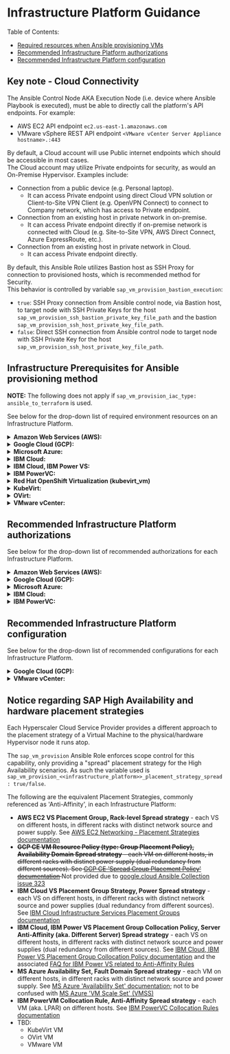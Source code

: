 # Infrastructure Platform Guidance

Table of Contents:
- [Required resources when Ansible provisioning VMs](#required-resources-when-ansible-provisioning-vms)
- [Recommended Infrastructure Platform authorizations](#recommended-infrastructure-platform-authorizations)
- [Recommended Infrastructure Platform configuration](#recommended-infrastructure-platform-configuration)

## Key note - Cloud Connectivity

The Ansible Control Node AKA Execution Node (i.e. device where Ansible Playbook is executed), must be able to directly call the platform's API endpoints. For example:
- AWS EC2 API endpoint `ec2.us-east-1.amazonaws.com`
- VMware vSphere REST API endpoint `<VMware vCenter Server Appliance hostname>.:443`

By default, a Cloud account will use Public internet endpoints which should be accessible in most cases.  
The Cloud account may utilize Private endpoints for security, as would an On-Premise Hypervisor. Examples include:
- Connection from a public device (e.g. Personal laptop).
  - It can access Private endpoint using direct Cloud VPN solution or Client-to-Site VPN Client (e.g. OpenVPN Connect) to connect to Company network, which has access to Private endpoint.
- Connection from an existing host in private network in on-premise.
  - It can access Private endpoint directly if on-premise network is connected with Cloud (e.g. Site-to-Site VPN, AWS Direct Connect, Azure ExpressRoute, etc.).
- Connection from an existing host in private network in Cloud.
  - It can access Private endpoint directly.

By default, this Ansible Role utilizes Bastion host as SSH Proxy for connection to provisioned hosts, which is recommended method for Security.  
This behavior is controlled by variable `sap_vm_provision_bastion_execution`:
- `true`: SSH Proxy connection from Ansible control node, via Bastion host, to target node with SSH Private Keys for the host `sap_vm_provision_ssh_bastion_private_key_file_path` and the bastion `sap_vm_provision_ssh_host_private_key_file_path`.
- `false`: Direct SSH connection from Ansible control node to target node with SSH Private Key for the host `sap_vm_provision_ssh_host_private_key_file_path`.


## Infrastructure Prerequisites for Ansible provisioning method
**NOTE:** The following does not apply if `sap_vm_provision_iac_type: ansible_to_terraform` is used.

See below for the drop-down list of required environment resources on an Infrastructure Platform.

<details>
<summary><b>Amazon Web Services (AWS):</b></summary>

- VPC
    - VPC Access Control List (ACL)
    - VPC Subnets
    - VPC Security Groups
- Route53 (Private DNS)
- Internet Gateway (SNAT)
- EFS (NFS)
- Bastion host (AWS EC2 VS) - This becomes optional, if `sap_vm_provision_bastion_execution` is set to `false`.
- Key Pair for hosts

</details>

<details>
<summary><b>Google Cloud (GCP):</b></summary>

- VPC Network
    - VPC Subnetwork
- Compute Firewall
- Compute Router
    - Cloud NAT (SNAT)
- DNS Managed Zone (Private DNS)
- Filestore (NFS) or NFS server
- Bastion host (GCP CE VM) - This becomes optional, if `sap_vm_provision_bastion_execution` is set to `false`.

</details>

<details>
<summary><b>Microsoft Azure:</b></summary>

- Resource Group
- VNet
    - VNet Subnet
    - VNet Network Security Group (NSG)
- Private DNS Zone
- NAT Gateway (SNAT)
- Storage Account
    - Azure Files (aka. File Storage Share, NFS)
    - Private Endpoint Connection
- Bastion host (MS Azure VM) - This becomes optional, if `sap_vm_provision_bastion_execution` is set to `false`.
- Key Pair for hosts

</details>

<details>
<summary><b>IBM Cloud:</b></summary>

- Resource Group
- VPC
    - VPC Access Control List (ACL)
    - VPC Subnets
    - VPC Security Groups
- Private DNS
- Public Gateway (SNAT)
- File Share (NFS)
- Bastion host (IBM Cloud VS) - This becomes optional, if `sap_vm_provision_bastion_execution` is set to `false`.
- Key Pair for hosts

</details>

<details>
<summary><b>IBM Cloud, IBM Power VS:</b></summary>

- Resource Group
- IBM Power Workspace
    - VLAN Subnet
    - Cloud Connection (from secure enclave to IBM Cloud)
- Private DNS Zone
- Public Gateway (SNAT)
- Bastion host (IBM Cloud VS or IBM Power VS) - This becomes optional, if `sap_vm_provision_bastion_execution` is set to `false`.
- Key Pair for hosts (in IBM Power Workspace)

</details>

<details>
<summary><b>IBM PowerVC:</b></summary>

- Host Group Shared Processor Pool
- Storage Template
- Network Configuration (for SEA or SR-IOV)
- VM OS Image
- Key Pair for hosts

</details>

<details>
<summary><b>Red Hat OpenShift Virtualization (kubevirt_vm)</b></summary>

- IMPORTANT: The playbook has to run with the environment variable `ANSIBLE_JINJA2_NATIVE=true` otherwise you will see an `unmarshalling` error when the VM is created. On Ansible Automation Platform Controller (AAPC) you have to set this in Settings --> Job Settings --> Extra Environment Variables, e.g.
```
{
  "ANSIBLE_JINJA2_NATIVE": "true",
  "HOME": "/var/lib/awx"
}
```

- Kubeconfig file, kubeadmin user and password for the cluster you want to deploy. Default behavior is to extract CA certificate and API endpoint from kubeconfig (`sap_vm_provision_kubevirt_vm_extract_kubeconfig: true`). Kubeconfig location will be read from `sap_vm_provision_kubevirt_vm_kubeconfig` and if that variable is not defined from environment variable `K8S_AUTH_KUBECONFIG` or `KUBECONFIG`.

- SSH Key Pair for VMs

- Optional: Ansible Control Node host with access to OpenShift cluster. 

- Native Kubernetes with KubeVirt has not been tested.

</details>

<details>
<summary><b>KubeVirt:</b></summary>

- `TODO`

</details>

<details>
<summary><b>OVirt:</b></summary>

- `TODO`

</details>

<details>
<summary><b>VMware vCenter:</b></summary>

- Datacenter (SDDC)
    - Cluster
        - Hosts
- NSX
- Datastore
- Content Library
    - VM Template
</details>


## Recommended Infrastructure Platform authorizations
See below for the drop-down list of recommended authorizations for each Infrastructure Platform.

<details>
<summary><b>Amazon Web Services (AWS):</b></summary>

The AWS User and associated key/secret will need to be assigned, by the Cloud Account Administrator. A recommended minimum of AWS IAM user authorization is achieved with the following AWS CLI commands:
```shell
# Login
aws configure

# Create AWS IAM Policy Group
aws iam create-group --group-name 'ag-sap-automation'
aws iam attach-group-policy --group-name 'ag-sap-automation' --policy-arn arn:aws:iam::aws:policy/AmazonVPCFullAccess
aws iam attach-group-policy --group-name 'ag-sap-automation' --policy-arn arn:aws:iam::aws:policy/AmazonEC2FullAccess
aws iam attach-group-policy --group-name 'ag-sap-automation' --policy-arn arn:aws:iam::aws:policy/AmazonRoute53FullAccess
```

It is recommended to create new AWS IAM Policy with detailed actions to improve security.
```json
{
    "Version": "2012-10-17",
    "Statement": [
        {
            "Sid": "VisualEditor0",
            "Effect": "Allow",
            "Action": [
                "ec2:DescribeImages",
                "ec2:DescribeInstances",
                "ec2:DescribeTags",
                "ec2:DescribeInstanceAttribute",
                "ec2:DescribeSubnets",
                "ec2:DescribeSecurityGroups",
                "ec2:RunInstances",
                "ec2:CreateTags",
                "ec2:DescribeInstanceStatus",
                "ec2:ModifyInstanceAttribute",
                "ec2:DescribeRouteTables",
                "route53:ListHostedZones",
                "route53:ListResourceRecordSets",
                "route53:ChangeResourceRecordSets",
                "route53:GetChange",
                "ec2:DescribeVolumes",
                "ec2:CreateVolume",
                "ec2:DeleteVolume",
                "ec2:AttachVolume",
                "ec2:DetachVolume",
                "ec2:TerminateInstances",
                "ec2:CreateRoute",
                "iam:GetRole",
                "iam:CreateRole",
                "iam:ListInstanceProfilesForRole",
                "iam:CreateInstanceProfile",
                "iam:AddRoleToInstanceProfile",
                "iam:ListAttachedRolePolicies",
                "iam:ListRoleTags",
                "iam:PutRolePolicy",
                "iam:GetInstanceProfile",
                "iam:PassRole",
                "ec2:AssociateIamInstanceProfile",
                "ec2:ReplaceRoute"
            ],
            "Resource": "*"
        }
    ]
}
```
</details>

<details>
<summary><b>Google Cloud (GCP):</b></summary>

Google Cloud Platform places upper limit quotas for different resources and limits `'CPUS_ALL_REGIONS'` and `'SSD_TOTAL_GB'` may be too low if using a new GCP Account or a new target GCP Region. Please check `gcloud compute regions describe us-central1 --format="table(quotas:format='table(metric,limit,usage)')"` before provisioning to a GCP Region, and manually request quota increases for these limits in the target GCP Region using instructions on https://cloud.google.com/docs/quota#requesting_higher_quota (from GCP Console or contact with GCP Support Team).

The Google Cloud User credentials (Client ID and Client Secret) JSON file with associated authorizations will need to be assigned, by the Cloud Account Administrator. Thereafter, please manually open and activate various APIs for the GCP Project to avoid HTTP 403 errors during provisioning:
- Enable the Compute Engine API, using https://console.cloud.google.com/apis/api/compute.googleapis.com/overview
- Enable the Cloud DNS API, using https://console.cloud.google.com/apis/api/dns.googleapis.com/overview
- Enable the Network Connectivity API, using https://console.cloud.google.com/apis/library/networkconnectivity.googleapis.com
- Enable the Cloud Filestore API, using https://console.cloud.google.com/apis/library/file.googleapis.com
- Enable the Service Networking API (Private Services Connection to Filestore), using https://console.cloud.google.com/apis/library/servicenetworking.googleapis.com

It is recommended to create new custom IAM role with detailed actions to improve security.
- Following permissions are minimum requirement to provision SAP HA system.
```shell
compute.addresses.createInternal
compute.addresses.deleteInternal
compute.addresses.get
compute.addresses.useInternal
compute.disks.create
compute.disks.get
compute.disks.use
compute.forwardingRules.create
compute.forwardingRules.get
compute.forwardingRules.update
compute.healthChecks.create
compute.healthChecks.get
compute.healthChecks.update
compute.healthChecks.useReadOnly
compute.images.get
compute.images.list
compute.instanceGroups.create
compute.instanceGroups.get
compute.instanceGroups.update
compute.instanceGroups.use
compute.instances.attachDisk
compute.instances.create
compute.instances.get
compute.instances.list
compute.instances.setMetadata
compute.instances.setServiceAccount
compute.instances.update
compute.instances.use
compute.networks.list
compute.regionBackendServices.create
compute.regionBackendServices.get
compute.regionBackendServices.list
compute.regionBackendServices.use
compute.subnetworks.list
compute.subnetworks.use
compute.zoneOperations.get
dns.changes.create
dns.changes.get
dns.changes.list
dns.managedZones.create
dns.managedZones.get
dns.managedZones.list
dns.managedZones.update
dns.resourceRecordSets.create
dns.resourceRecordSets.get
dns.resourceRecordSets.list
dns.resourceRecordSets.update
```
</details>

<details>
<summary><b>Microsoft Azure:</b></summary>

The Azure Application Service Principal and associated Client ID and Client Secret will need to be assigned, by the Cloud Account Administrator. A recommended minimum of Azure AD Role authorizations is achieved with the following MS Azure CLI commands:

```shell
# Login
az login

# Show Tenant and Subscription ID
export AZ_SUBSCRIPTION_ID=$(az account show | jq .id --raw-output)
export AZ_TENANT_ID=$(az account show | jq .tenantId --raw-output)

# Create Azure Application, includes Client ID
export AZ_CLIENT_ID=$(az ad app create --display-name ansible-terraform | jq .appId --raw-output)

# Create Azure Service Principal, instantiation of Azure Application
export AZ_SERVICE_PRINCIPAL_ID=$(az ad sp create --id $AZ_CLIENT_ID | jq .objectId --raw-output)

# Assign default Azure AD Role with privileges for creating Azure Virtual Machines
az role assignment create --assignee "$AZ_SERVICE_PRINCIPAL_ID" \
--subscription "$AZ_SUBSCRIPTION_ID" \
--role "Virtual Machine Contributor" \
--role "Contributor"

# Reset Azure Application, to provide the Client ID and Client Secret to use the Azure Service Principal
az ad sp credential reset --name $AZ_CLIENT_ID
```

It is recommended to create new Azure custom role with detailed actions to improve security.
```json
{
    "properties": {
        "roleName": "ansible-sap-automation",
        "description": "Custom role for SAP LinuxLab ansible automation.",
        "permissions": [
            {
                "actions": [
                    "Microsoft.Authorization/roleAssignments/read",
                    "Microsoft.Authorization/roleAssignments/write",
                    "Microsoft.Authorization/roleDefinitions/read",
                    "Microsoft.Authorization/roleDefinitions/write",
                    "Microsoft.Compute/disks/read",
                    "Microsoft.Compute/disks/write",
                    "Microsoft.Compute/sshPublicKeys/read",
                    "Microsoft.Compute/sshPublicKeys/write",
                    "Microsoft.Compute/virtualMachines/instanceView/read",
                    "Microsoft.Compute/virtualMachines/read",
                    "Microsoft.Compute/virtualMachines/write",
                    "Microsoft.Network/loadBalancers/backendAddressPools/join/action",
                    "Microsoft.Network/loadBalancers/read",
                    "Microsoft.Network/loadBalancers/write",
                    "Microsoft.Network/networkInterfaces/join/action",
                    "Microsoft.Network/networkInterfaces/read",
                    "Microsoft.Network/networkInterfaces/write",
                    "Microsoft.Network/networkSecurityGroups/read",
                    "Microsoft.Network/privateDnsZones/A/read",
                    "Microsoft.Network/privateDnsZones/A/write",
                    "Microsoft.Network/privateDnsZones/read",
                    "Microsoft.Network/privateDnsZones/virtualNetworkLinks/read",
                    "Microsoft.Network/virtualNetworks/privateDnsZoneLinks/read",
                    "Microsoft.Network/virtualNetworks/subnets/join/action",
                    "Microsoft.Network/virtualNetworks/subnets/read",
                    "Microsoft.Resources/subscriptions/resourceGroups/read",
                ],
                "notActions": [],
                "dataActions": [],
                "notDataActions": []
            }
        ]
    }
}
```

Note: MS Azure VMs provisioned will contain Hyper-V Hypervisor virtual interfaces using eth* on the OS, and when Accelerated Networking (AccelNet) is enabled for the MS Azure VM then the Mellanox SmartNIC/DPU SR-IOV Virtual Function (VF) may use enP* on the OS. For further information, see [MS Azure - How Accelerated Networking works](https://learn.microsoft.com/en-us/azure/virtual-network/accelerated-networking-how-it-works). During High Availability executions, failures may occur and may require additional variable 'sap_ha_pacemaker_cluster_vip_client_interface' to be defined.
</details>

<details>
<summary><b>IBM Cloud:</b></summary>

The IBM Cloud Account User (or Service ID) and associated API Key will need to be assigned, by the Cloud Account Administrator. A recommended minimum of IBM Cloud IAM user authorization is achieved with the following IBM Cloud CLI commands:

```shell
# Login (see alternatives for user/password and SSO using ibmcloud login --help)
ibmcloud login --apikey=

# Create IBM Cloud IAM Access Group
ibmcloud iam access-group-create 'ag-sap-automation'
ibmcloud iam access-group-policy-create 'ag-sap-automation' --roles Editor --service-name=is
ibmcloud iam access-group-policy-create 'ag-sap-automation' --roles Editor,Manager --service-name=transit
ibmcloud iam access-group-policy-create 'ag-sap-automation' --roles Editor,Manager --service-name=dns-svcs

# Access to create an IBM Cloud Resource Group (Ansible to Terraform)
ibmcloud iam access-group-policy-create 'ag-sap-automation' --roles Administrator --resource-type=resource-group

# Assign to a specified Account User or Service ID
ibmcloud iam access-group-user-add 'ag-sap-automation' <<<IBMid>>>
ibmcloud iam access-group-service-id-add 'ag-sap-automation' <<<SERVICE_ID_UUID>>>
```

Alternatively, use the IBM Cloud web console:
- Open cloud.ibm.com - click Manage on navbar, click Access IAM, then on left nav menu click Access Groups
- Create an Access Group, with the following policies:
  - IAM Services > VPC Infrastructure Services > click All resources as scope + Platform Access as Editor
  - IAM Services > DNS Services > click All resources as scope + Platform Access as Editor + Service access as Manager
  - IAM Services > Transit Gateway > click All resources as scope + Platform Access as Editor + Service access as Manager
  - `[OPTIONAL]` IAM Services > All Identity and Access enabled services > click All resources as scope + Platform Access as Viewer + Resource group access as Administrator
  - `[OPTIONAL]` Account Management > Identity and Access Management > click Platform access as Editor
  - `[OPTIONAL]` Account Management > IAM Access Groups Service > click All resources as scope + Platform Access as Editor
</details>

<details>
<summary><b>IBM PowerVC:</b></summary>

The recommended [IBM PowerVC Security Role](https://www.ibm.com/docs/en/powervc/latest?topic=security-managing-roles) is 'Administrator assistant' (admin_assist), because the 'Virtual machine manager' (vm_manager) role is not able to create IBM PowerVM Compute Template (required for setting OpenStack extra_specs specific to the IBM PowerVM hypervisor infrastructure platform, such as Processing Units). Note that the 'Administrator assistant' does not have the privilege to delete Virtual Machines.
</details>


## Recommended Infrastructure Platform configuration

See below for the drop-down list of recommended configurations for each Infrastructure Platform.

<details>
<summary><b>Google Cloud (GCP):</b></summary>

Using Cloud NAT to allow outbound communication can result in registration issues on SLES images.
Please follow troubleshooting guide at [Troubleshooting SLES pay-as-you-go registration](https://cloud.google.com/compute/docs/troubleshooting/troubleshooting-suse-registration)

These issues were detected when using SLES PAYG (Pay As You Go) images
Issues were resolved by following [Troubleshooting SLES pay-as-you-go registration - Registration failed](https://cloud.google.com/compute/docs/troubleshooting/troubleshooting-suse-registration#registration_failed)
```
Cloud NAT parameter "minimum ports per VM instance" has to be increased to higher than 160 (Recommended higher).
```
</details>

<details>
<summary><b>VMware vCenter:</b></summary>

The VM Template must be prepared with cloud-init. This process is subjective to VMware, cloud-init and Guest OS (RHEL / SLES) versions; success will vary. This requires:

- Edit the default cloud-init configuration file, found at `/etc/cloud/cloud.cfg`. It must contain the data source for VMware (and not OVF), and force use of cloud-init metadata and userdata files. Note: appending key `network: {config: disabled}` may cause network `v1` to be incorrectly used instead of network [`v2`](https://cloudinit.readthedocs.io/en/latest/reference/network-config-format-v2.html) in the cloud-init metadata YAML to follow.
  ```yaml
  # Enable VMware VM Guest OS Customization with cloud-init (set to true for traditional customization)
  disable_vmware_customization: false

  # Use allow raw data to directly use the cloud-init metadata and user data files provided by the VMware VM Customization Specification
  # Wait 120 seconds for VMware VM Customization file to be available
  datasource:
    VMware:
      allow_raw_data: true
      vmware_cust_file_max_wait: 60
  ```
- Update `cloud-init` and `open-vm-tools` OS Package
- Enable DHCP on the OS Network Interface (e.g. eth0, ens192 etc.)
- Prior to VM shutdown and marking as a VMware VM Template, run commands:
    - `vmware-toolbox-cmd config set deployPkg enable-custom-scripts true`
    - `vmware-toolbox-cmd config set deployPkg wait-cloudinit-timeout 60`
    - `sudo cloud-init clean --seed --logs` to remove cloud-init logs, remove cloud-init seed directory /var/lib/cloud/seed.
        - If using cloud-init versions prior to 22.3.0 then do not use `--machine-id` parameter.
        - Reportedly, the `--machine-id` parameter which removes `/etc/machine-id` may on first reboot cause the OS Network Interfaces to be `DOWN` which causes the DHCP Request to silently error.
- Once VM is shutdown, then run 'Clone > Clone as Template to Library'
- After provisioning the VM Template via Ansible, debug by checking:
    - `/var/log/vmware-imc/toolsDeployPkg.log`
    - `/var/log/cloud-init-output.log`
    - `/var/log/cloud-init.log`
    - `/var/lib/cloud/instance/user-data.txt`
    - `/var/lib/cloud/instance/cloud-config.txt`
    - `/var/run/cloud-init/instance-data.json`
    - `/var/run/cloud-init/status.json`
- See documentation for further information:
    - [VMware KB 59557 - How to switch vSphere Guest OS Customization engine for Linux virtual machine](https://kb.vmware.com/s/article/59557)
    - [VMware KB 90331 - How does vSphere Guest OS Customization work with cloud-init to customize a Linux VM](https://kb.vmware.com/s/article/90331)
    - [VMware KB 91809 - VMware guest customization key cloud-init changes](https://kb.vmware.com/s/article/91809)
    - [VMware KB 74880 - Setting the customization script for virtual machines in vSphere 7.x and 8.x](https://kb.vmware.com/s/article/74880)
    - [vSphere Web Services SDK Programming Guide - Guest Customization Using cloud-init](https://techdocs.broadcom.com/us/en/vmware-cis/vsphere/vsphere-sdks-tools/8-0/web-services-sdk-programming-guide/virtual-machine-guest-operations/guest-customization-using-cloud-init.html)
    - [cloud-init documentation - Reference - Datasources - VMware](https://cloudinit.readthedocs.io/en/latest/reference/datasources/vmware.html)
    - [How to customize virtual machine using Cloud-init metadata and user data in vSphere 7.0 Update 3](https://knowledge.broadcom.com/external/article/311895/how-to-customize-virtual-machine-using-c.html)
    - [vSphere Automation API - Guest_CloudinitConfiguration](https://developer.broadcom.com/xapis/vsphere-automation-api/v7.0u3/vcenter/data-structures/Guest_CloudinitConfiguration/index?scrollString=Guest_CloudinitConfiguration)
    - [How does vSphere Guest OS Customization work with cloud-init to customize a Linux VM](https://knowledge.broadcom.com/external/article/311864/how-does-vsphere-guest-os-customization.html)


When VMware vCenter and vSphere clusters with VMware NSX virtualized network overlays using Segments (e.g. 192.168.0.0/16) connected to Tier-0/Tier-1 Gateways (which are bound to the backbone network subnet, e.g. 10.0.0.0/8), it is recommended to:
- Use DHCP Server and attach to Subnet for the target VM. For example, create DHCP Server (e.g. NSX > Networking > Networking Profiles > DHCP Profile), set DHCP in the Gateway (e.g. NSX > Networking > Gateway > Edit > DHCP Config), then set for the Subnet (e.g. NSX > Networking > Segment > <<selected subnet>> > Set DHCP Config) which the VMware VM Template is attached to; this allows subsequent cloned VMs to obtain an IPv4 Address
- Use DNAT configuration for any VMware NSX Segments (e.g. NSX-T Policy NAT Rule)
- For outbound internet connectivity, use SNAT configuration (e.g. rule added on NSX Gateway) set for the Subnet which the VMware VM Template is attached to. Alternatively, use a Web Forward Proxy.

N.B. When VMware vCenter and vSphere clusters with direct network subnet IP allocations to the VMXNet network adapter (no VMware NSX network overlays), the above actions may not be required.
</details>


## Notice regarding SAP High Availability and hardware placement strategies

Each Hyperscaler Cloud Service Provider provides a different approach to the placement strategy of a Virtual Machine to the physical/hardware Hypervisor node it runs atop.

The `sap_vm_provision` Ansible Role enforces scope control for this capability, only providing a "spread" placement strategy for the High Availability scenarios. As such the variable used is `sap_vm_provision_<<infrastructure_platform>>_placement_strategy_spread: true/false`.

The following are the equivalent Placement Strategies, commonly referenced as 'Anti-Affinity', in each Infrastructure Platform:

- **AWS EC2 VS Placement Group, Rack-level Spread strategy** - each VS on different hosts, in different racks with distinct network source and power supply. See [AWS EC2 Networking - Placement Strategies documentation](https://docs.aws.amazon.com/AWSEC2/latest/UserGuide/placement-strategies.html#placement-groups-spread)
- <s> **GCP CE VM Resource Policy (type: Group Placement Policy), Availability Domain Spread strategy** - each VM on different hosts, in different racks with distinct power supply (dual redundancy from different sources). See [GCP CE 'Spread Group Placement Policy' documentation](https://cloud.google.com/compute/docs/instances/use-spread-placement-policies#create-spread-policy) </s> Not provided due to [google.cloud Ansible Collection issue 323](https://github.com/ansible-collections/google.cloud/issues/323)
- **IBM Cloud VS Placement Group Strategy, Power Spread strategy** - each VS on different hosts, in different racks with distinct network source and power supplies (dual redundancy from different sources). See [IBM Cloud Infrastructure Services Placement Groups documentation](https://cloud.ibm.com/docs/vpc?topic=vpc-about-placement-groups-for-vpc)
- **IBM Cloud, IBM Power VS Placement Group Collocation Policy, Server Anti-Affinity (aka. Different Server) Spread strategy** - each VS on different hosts, in different racks with distinct network source and power supplies (dual redundancy from different sources). See [IBM Cloud, IBM Power VS Placement Group Collocation Policy documentation](https://cloud.ibm.com/docs/power-iaas?topic=power-iaas-managing-placement-groups) and the associated [FAQ for IBM Power VS related to Anti-Affinity Rules](https://cloud.ibm.com/docs/power-iaas?topic=power-iaas-powervs-faqs#affinity)
- **MS Azure Availability Set, Fault Domain Spread strategy** - each VM on different hosts, in different racks with distinct network source and power supply. See [MS Azure 'Availability Set' documentation](https://learn.microsoft.com/en-us/azure/virtual-machines/availability-set-overview); not to be confused with [MS Azure 'VM Scale Set' (VMSS)](https://learn.microsoft.com/en-us/azure/virtual-machine-scale-sets/virtual-machine-scale-sets-manage-fault-domains)
- **IBM PowerVM Collocation Rule, Anti-Affinity Spread strategy** - each VM (aka. LPAR) on different hosts. See [IBM PowerVC Collocation Rules documentation](www.ibm.com/docs/en/powervc/latest?topic=powervc-collocation-rules)
- TBD:
    - KubeVirt VM
    - OVirt VM
    - VMware VM
